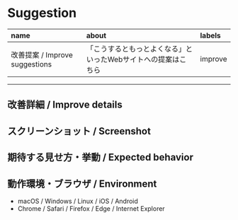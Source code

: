 # Suggestion

|name|about|labels|
|:--|:--|:--|
|改善提案 / Improve suggestions|「こうするともっとよくなる」といったWebサイトへの提案はこちら|improve|
---

## 改善詳細 / Improve details

## スクリーンショット / Screenshot

## 期待する見せ方・挙動 / Expected behavior

## 動作環境・ブラウザ / Environment

- macOS / Windows / Linux / iOS / Android
- Chrome / Safari / Firefox / Edge / Internet Explorer
